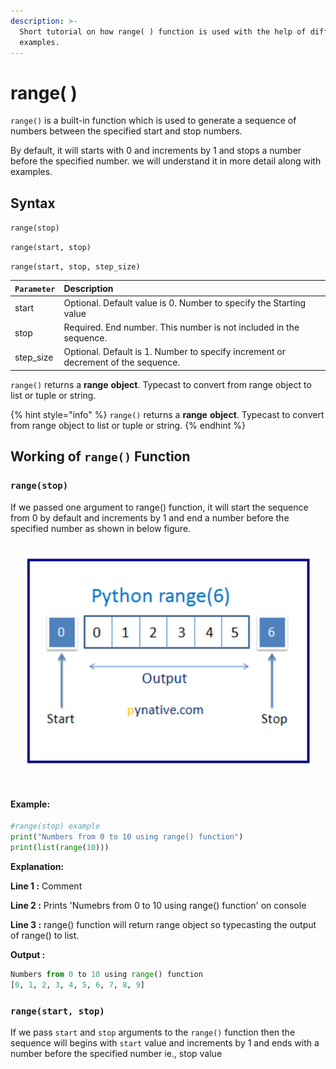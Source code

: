 ```yaml
---
description: >-
  Short tutorial on how range( ) function is used with the help of different
  examples.
---
```


# range\( \)

`range()` is a built-in function which is used to generate a sequence of numbers between the specified start and stop numbers.

By default, it will starts with 0 and increments by 1 and stops a number before the specified number. we will understand it in more detail along with examples.

## Syntax

`range(stop)`

`range(start, stop)`

`range(start, stop, step_size)`

| `Parameter` | Description |
| :--- | :--- |
| start | Optional. Default value is 0. Number to specify the Starting value |
| stop | Required. End number. This number is not included in the sequence. |
| step\_size | Optional. Default is 1. Number to specify increment or decrement of the sequence. |

`range()` returns a **range** **object**. Typecast to convert from range object to list or tuple or string.

{% hint style="info" %}
`range()` returns a **range** **object**. Typecast to convert from range object to list or tuple or string.
{% endhint %}

## Working of `range()` Function

### `range(stop)`

If we passed one argument to range\(\) function, it will start the sequence from 0 by default and increments by 1 and end a number before the specified number as shown in below figure.

![range\(stop\)](.gitbook/assets/image.png)

#### Example:

```python
#range(stop) example
print("Numbers from 0 to 10 using range() function")
print(list(range(10)))
```

**Explanation:**

**Line 1 :** Comment

**Line 2 :** Prints 'Numebrs from 0 to 10 using range\(\) function' on console

**Line 3 :** range\(\) function will return range object so typecasting the output of range\(\) to list.

**Output :** 

```python
Numbers from 0 to 10 using range() function
[0, 1, 2, 3, 4, 5, 6, 7, 8, 9]
```

### `range(start, stop)`

If we pass `start` and `stop` arguments to the `range()` function then the sequence will begins with `start` value and increments by 1 and ends with a number before the specified number ie., stop value


























